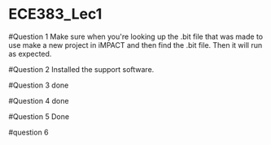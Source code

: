 # ECE383_Lec1


#Question 1
Make sure when you're looking up the .bit file that was made to use make a new project in iMPACT and then find the .bit file.  Then it will run as expected.  


#Question 2
Installed the support software.  


#Question 3
done


#Question 4 
done

#Question 5 
Done

#question 6

